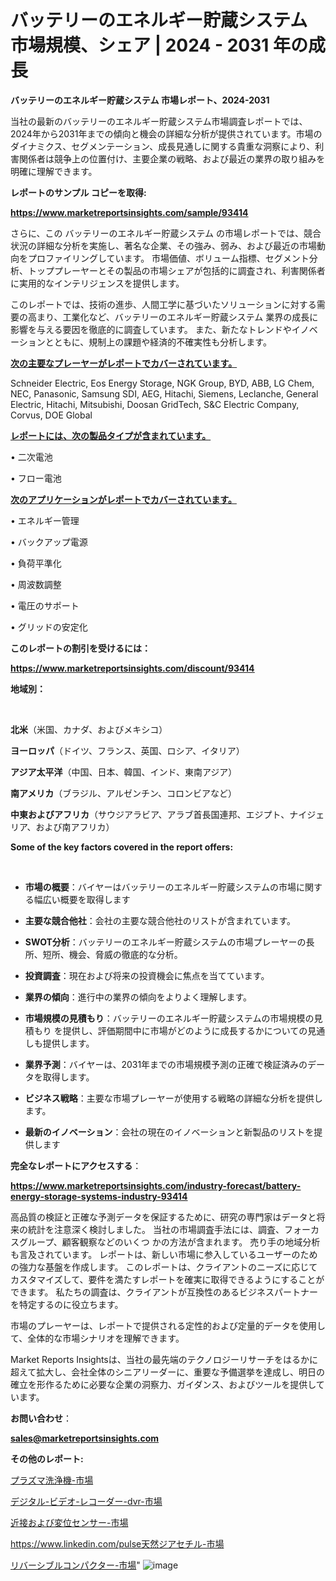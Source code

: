 # バッテリーのエネルギー貯蔵システム 市場規模、シェア | 2024 - 2031 年の成長

<strong>バッテリーのエネルギー貯蔵システム 市場レポート、2024-2031</strong>

当社の最新のバッテリーのエネルギー貯蔵システム市場調査レポートでは、2024年から2031年までの傾向と機会の詳細な分析が提供されています。市場のダイナミクス、セグメンテーション、成長見通しに関する貴重な洞察により、利害関係者は競争上の位置付け、主要企業の戦略、および最近の業界の取り組みを明確に理解できます。



<strong>レポートのサンプル コピーを取得:</strong> <a href=https://www.marketreportsinsights.com/sample/93414>

<strong><u>https://www.marketreportsinsights.com/sample/93414</u></strong></a>

さらに、この バッテリーのエネルギー貯蔵システム の市場レポートでは、競合状況の詳細な分析を実施し、著名な企業、その強み、弱み、および最近の市場動向をプロファイリングしています。 市場価値、ボリューム指標、セグメント分析、トッププレーヤーとその製品の市場シェアが包括的に調査され、利害関係者に実用的なインテリジェンスを提供します。

このレポートでは、技術の進歩、人間工学に基づいたソリューションに対する需要の高まり、工業化など、バッテリーのエネルギー貯蔵システム 業界の成長に影響を与える要因を徹底的に調査しています。 また、新たなトレンドやイノベーションとともに、規制上の課題や経済的不確実性も分析します。



<strong><u>次の主要なプレーヤーがレポートでカバーされています。</u></strong>

Schneider Electric, Eos Energy Storage, NGK Group, BYD, ABB, LG Chem, NEC, Panasonic, Samsung SDI, AEG, Hitachi, Siemens, Leclanche, General Electric, Hitachi, Mitsubishi, Doosan GridTech, S&C Electric Company, Corvus, DOE Global



<strong><u><b>レポートには、次の製品タイプが含まれています。</b></u></strong>

• 二次電池

• フロー電池



<strong><u><b>次のアプリケーションがレポートでカバーされています。</b></u></strong>

• エネルギー管理

• バックアップ電源

• 負荷平準化

• 周波数調整

• 電圧のサポート

• グリッドの安定化



<strong><b>このレポートの割引を受けるには：</b></strong>

<a href=https://www.marketreportsinsights.com/discount/93414>

<strong><u>https://www.marketreportsinsights.com/discount/93414</u></strong></a>



<strong>地域別：</strong>

<strong> </strong>



<strong>北米</strong>（米国、カナダ、およびメキシコ）



<strong>ヨーロッパ</strong>（ドイツ、フランス、英国、ロシア、イタリア）



<strong>アジア太平洋</strong>（中国、日本、韓国、インド、東南アジア）



<strong>南アメリカ</strong>（ブラジル、アルゼンチン、コロンビアなど）



<strong>中東およびアフリカ</strong>（サウジアラビア、アラブ首長国連邦、エジプト、ナイジェリア、および南アフリカ）



<strong>Some of the key factors covered in the report offers:</strong>

<strong> </strong>
<ul>
  <li>

<strong>市場の概要</strong>：バイヤーはバッテリーのエネルギー貯蔵システムの市場に関する幅広い概要を取得します</li>
  <li>

<strong>主要な競合他社</strong>：会社の主要な競合他社のリストが含まれています。</li>
  <li>

<strong>SWOT分析</strong>：バッテリーのエネルギー貯蔵システムの市場プレーヤーの長所、短所、機会、脅威の徹底的な分析。</li>
  <li>

<strong>投資調査</strong>：現在および将来の投資機会に焦点を当てています。</li>
  <li>

<strong>業界の傾向</strong>：進行中の業界の傾向をよりよく理解します。</li>
  <li>

<strong>市場規模の見積もり</strong>：バッテリーのエネルギー貯蔵システムの市場規模の見積もり を提供し、評価期間中に市場がどのように成長するかについての見通しも提供します。</li>
  <li>

<strong>業界予測</strong>：バイヤーは、2031年までの市場規模予測の正確で検証済みのデータを取得します。</li>
  <li>

<strong>ビジネス戦略</strong>：主要な市場プレーヤーが使用する戦略の詳細な分析を提供します。</li>
  <li>

<strong>最新のイノベーション</strong>：会社の現在のイノベーションと新製品のリストを提供します</li>
</ul>


<strong>完全なレポートにアクセスする</strong>：

<a href=https://www.marketreportsinsights.com/industry-forecast/battery-energy-storage-systems-industry-93414>

<strong><u>https://www.marketreportsinsights.com/industry-forecast/battery-energy-storage-systems-industry-93414</u></strong></a>

高品質の検証と正確な予測データを保証するために、研究の専門家はデータと将来の統計を注意深く検討しました。 当社の市場調査手法には、調査、フォーカスグループ、顧客観察などのいくつ かの方法が含まれます。 売り手の地域分析も言及されています。 レポートは、新しい市場に参入しているユーザーのための強力な基盤を作成します。 このレポートは、クライアントのニーズに応じてカスタマイズして、要件を満たすレポートを確実に取得できるようにすることができます。 私たちの調査は、クライアントが互換性のあるビジネスパートナーを特定するのに役立ちます。

市場のプレーヤーは、レポートで提供される定性的および定量的データを使用して、全体的な市場シナリオを理解できます。

Market Reports Insightsは、当社の最先端のテクノロジーリサーチをはるかに超えて拡大し、会社全体のシニアリーダーに、重要な予備選挙を達成し、明日の確立を形作るために必要な企業の洞察力、ガイダンス、およびツールを提供しています。



<strong><b>お問い合わせ</b></strong>：

<a href=mailto:sales@marketreportsinsights.com>

<strong><u>sales@marketreportsinsights.com</u></strong></a>



<strong>その他のレポート:</strong>

<a href=https://www.linkedin.com/pulse/プラズマ洗浄機-市場-2023-年のダイナミクスとビジネストレンド-2030-epl0f/>プラズマ洗浄機-市場</a>

<a href=https://www.linkedin.com/pulse/デジタル-ビデオ-レコーダー-dvr-市場-2023-競争分析と事業成長-d6brf/>デジタル-ビデオ-レコーダー-dvr-市場</a>

<a href=https://www.linkedin.com/pulse/近接および変位センサー-市場-2023-推進要因と成長機会-2030-d7mmf/>近接および変位センサー-市場</a>

<a href=https://www.linkedin.com/pulse天然ジアセチル-市場-2023-推進要因と成長機会-2030-pr-news-hub-qlrzc/>https://www.linkedin.com/pulse天然ジアセチル-市場</a>

<a href=https://www.linkedin.com/pulse/リバーシブルコンパクター-市場-2030-年までの需要に焦点を当てた-m638f/>リバーシブルコンパクター-市場</a>"
![image](https://github.com/gayatriri2/Market-Trends/assets/166717496/a09fd33b-c591-44bd-817a-8316423286e8)
